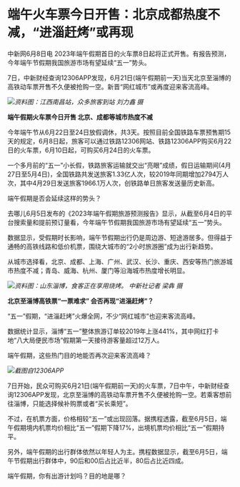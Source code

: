 

# 端午火车票今日开售：北京成都热度不减，“进淄赶烤”或再现

中新网6月8日电 2023年端午假期首日的火车票8日起将正式开售。有报告预测，今年端午节假期我国旅游市场有望延续“五一”势头。

7日，中新财经查询12306APP发现，6月21日(端午假期前一天)当天北京至淄博的高铁动车票开售不久便被抢购一空。新晋“网红城市”或再度迎来客流高峰。

![](https://inews.gtimg.com/om_bt/OsTiWtc0nLQ7WlxKorpzIcGSBg24KHfnaPJ-oqDybn_PQAA/1000)_资料图：江西南昌站，众多旅客到站 刘力鑫 摄_

**端午假期火车票今日开售 北京、成都等城市热度不减**

今年端午节从6月22日至24日放假调休，共3天。按照目前全国铁路车票预售期15天的规定，6月8日起，旅客可以通过铁路12306网站、铁路12306APP购买6月22日的火车票，6月10日起，可购买6月24日的火车票。

一个多月前的“五一”小长假，铁路旅客运输就交出“亮眼”成绩，假日运输期间(4月27日至5月4日)，全国铁路共发送旅客1.33亿人次，较2019年同期增加2794万人次，其中4月29日发送旅客1966.1万人次，创铁路单日旅客发送量历史新高。

端午假期是否会延续这样的势头？

去哪儿6月5日发布的《2023年端午假期旅游预测报告》显示，从截至6月4日的平台搜索量和提前预订量看，今年端午节假期我国旅游市场有望延续“五一”势头。

数据显示，受假期时长影响，端午节假期出行仍是周边游、短途游居多。但得益于通畅的高铁线路和低价机票，围绕大城市的“2小时旅游圈”成为出行新趋势。

从城市选择看，北京、成都、上海、广州、武汉、长沙、重庆、西安等热门旅游城市热度不减；青岛、威海、杭州、厦门等沿海城市热度增长明显。

![](https://inews.gtimg.com/om_bt/Ooyr6gqsAUAGBnX3I2mikiWglq4OfwyDCpSow5s8HJTfUAA/1000)_资料图：山东淄博，食客正在享用烧烤。
中新社记者 梁犇 摄_

**北京至淄博高铁票“一票难求” 会否再现“进淄赶烤”？**

“五一”假期，“进淄赶烤”火爆全网，不少“网红城市”也迎来客流高峰。

数据统计显示，淄博“五一”整体旅游订单较2019年上涨441%，其中网红打卡地“八大局便民市场”假期第一天接待游客量超过12万人。

端午假期，这些热门目的地能否再次迎来客流高峰？

![](https://inews.gtimg.com/om_bt/O50_RKzJB35va_eYvxzhTKpZMI8BIBbIoyD4pfocbrabQAA/1000)_截图自12306APP_

7日开始，民众可购买6月21日(端午假期前一天)的火车票，7日中午，中新财经查询12306APP发现，北京至淄博的高铁动车票开售不久便被抢购一空。若乘客想前往淄博，只能选择候补购票或者“买长乘短”。

不过，在机票方面，价格相较“五一”或出现回落。据携程透露，截至6月5日，端午假期境内机票均价相比“五一”假期下降17%，出境机票均价相比“五一”假期持平。

另外，端午假期的出行群体依然以年轻人为主。携程数据显示，截至6月5日，端午节假期出行群体中，90后和00后占比近半，80后占比近四成。

端午假期，你有出游计划吗？目的地是哪？

